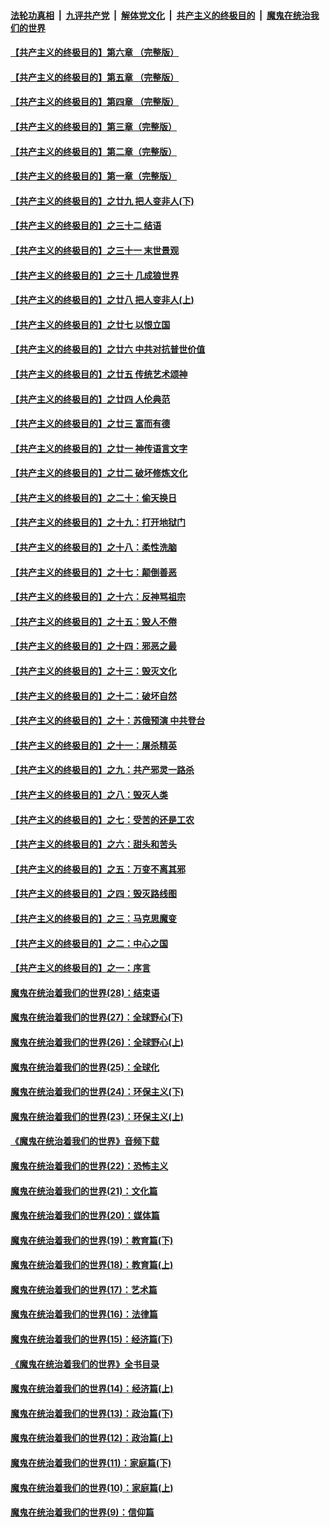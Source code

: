 ####  [法轮功真相](../../../../basic/blob/master/README.md?t=05080001) &nbsp;|&nbsp; [九评共产党](../../../../9ping.md/blob/master/README.md?t=05080001) &nbsp;|&nbsp; [解体党文化](../../../../jtdwh.md/blob/master/README.md?t=05080001)  &nbsp;|&nbsp; [共产主义的终极目的](../../../../gczydzjmd.md/blob/master/README.md?t=05080001) &nbsp;|&nbsp; [魔鬼在统治我们的世界](../../../../mgztzwmdsj.md/blob/master/README.md?t=05080001) 

#### [【共产主义的终极目的】第六章 （完整版）](../pages/nsc422/n11428913.md?t=05080001) 

#### [【共产主义的终极目的】第五章 （完整版）](../pages/nsc422/n11428912.md?t=05080001) 

#### [【共产主义的终极目的】第四章 （完整版）](../pages/nsc422/n11428907.md?t=05080001) 

#### [【共产主义的终极目的】第三章（完整版）](../pages/nsc422/n11428848.md?t=05080001) 

#### [【共产主义的终极目的】第二章（完整版）](../pages/nsc422/n11428831.md?t=05080001) 

#### [【共产主义的终极目的】第一章（完整版）](../pages/nsc422/n11417651.md?t=05080001) 

#### [【共产主义的终极目的】之廿九 把人变非人(下)](../pages/nsc422/n11344140.md?t=05080001) 

#### [【共产主义的终极目的】之三十二 结语](../pages/nsc422/n11360535.md?t=05080001) 

#### [【共产主义的终极目的】之三十一 末世景观](../pages/nsc422/n11351129.md?t=05080001) 

#### [【共产主义的终极目的】之三十 几成狼世界](../pages/nsc422/n11348280.md?t=05080001) 

#### [【共产主义的终极目的】之廿八 把人变非人(上)](../pages/nsc422/n11340492.md?t=05080001) 

#### [【共产主义的终极目的】之廿七 以恨立国](../pages/nsc422/n11336944.md?t=05080001) 

#### [【共产主义的终极目的】之廿六 中共对抗普世价值](../pages/nsc422/n11324785.md?t=05080001) 

#### [【共产主义的终极目的】之廿五 传统艺术颂神](../pages/nsc422/n11296396.md?t=05080001) 

#### [【共产主义的终极目的】之廿四 人伦典范](../pages/nsc422/n11296397.md?t=05080001) 

#### [【共产主义的终极目的】之廿三 富而有德](../pages/nsc422/n11283598.md?t=05080001) 

#### [【共产主义的终极目的】之廿一 神传语言文字](../pages/nsc422/n11263265.md?t=05080001) 

#### [【共产主义的终极目的】之廿二 破坏修炼文化](../pages/nsc422/n11245728.md?t=05080001) 

#### [【共产主义的终极目的】之二十：偷天换日](../pages/nsc422/n11238846.md?t=05080001) 

#### [【共产主义的终极目的】之十九：打开地狱门](../pages/nsc422/n11206376.md?t=05080001) 

#### [【共产主义的终极目的】之十八：柔性洗脑](../pages/nsc422/n11199994.md?t=05080001) 

#### [【共产主义的终极目的】之十七：颠倒善恶](../pages/nsc422/n11179782.md?t=05080001) 

#### [【共产主义的终极目的】之十六：反神骂祖宗](../pages/nsc422/n11166798.md?t=05080001) 

#### [【共产主义的终极目的】之十五：毁人不倦](../pages/nsc422/n11166792.md?t=05080001) 

#### [【共产主义的终极目的】之十四：邪恶之最](../pages/nsc422/n11150249.md?t=05080001) 

#### [【共产主义的终极目的】之十三：毁灭文化](../pages/nsc422/n11135227.md?t=05080001) 

#### [【共产主义的终极目的】之十二：破坏自然](../pages/nsc422/n11135214.md?t=05080001) 

#### [【共产主义的终极目的】之十：苏俄预演 中共登台](../pages/nsc422/n11118424.md?t=05080001) 

#### [【共产主义的终极目的】之十一：屠杀精英](../pages/nsc422/n11118442.md?t=05080001) 

#### [【共产主义的终极目的】之九：共产邪灵一路杀](../pages/nsc422/n11114139.md?t=05080001) 

#### [【共产主义的终极目的】之八：毁灭人类](../pages/nsc422/n11108503.md?t=05080001) 

#### [【共产主义的终极目的】之七：受苦的还是工农](../pages/nsc422/n11101809.md?t=05080001) 

#### [【共产主义的终极目的】之六：甜头和苦头](../pages/nsc422/n11096971.md?t=05080001) 

#### [【共产主义的终极目的】之五：万变不离其邪](../pages/nsc422/n11091285.md?t=05080001) 

#### [【共产主义的终极目的】之四：毁灭路线图](../pages/nsc422/n11086284.md?t=05080001) 

#### [【共产主义的终极目的】之三：马克思魔变](../pages/nsc422/n11061941.md?t=05080001) 

#### [【共产主义的终极目的】之二：中心之国](../pages/nsc422/n11047728.md?t=05080001) 

#### [【共产主义的终极目的】之一：序言](../pages/nsc422/n11086077.md?t=05080001) 

#### [魔鬼在统治着我们的世界(28)：结束语](../pages/nsc422/n10936246.md?t=05080001) 

#### [魔鬼在统治着我们的世界(27)：全球野心(下)](../pages/nsc422/n10928319.md?t=05080001) 

#### [魔鬼在统治着我们的世界(26)：全球野心(上)](../pages/nsc422/n10900318.md?t=05080001) 

#### [魔鬼在统治着我们的世界(25)：全球化](../pages/nsc422/n10788205.md?t=05080001) 

#### [魔鬼在统治着我们的世界(24)：环保主义(下)](../pages/nsc422/n10695307.md?t=05080001) 

#### [魔鬼在统治着我们的世界(23)：环保主义(上)](../pages/nsc422/n10688613.md?t=05080001) 

#### [《魔鬼在统治着我们的世界》音频下载](../pages/nsc422/n10635553.md?t=05080001) 

#### [魔鬼在统治着我们的世界(22)：恐怖主义](../pages/nsc422/n10614727.md?t=05080001) 

#### [魔鬼在统治着我们的世界(21)：文化篇](../pages/nsc422/n10597706.md?t=05080001) 

#### [魔鬼在统治着我们的世界(20)：媒体篇](../pages/nsc422/n10586579.md?t=05080001) 

#### [魔鬼在统治着我们的世界(19)：教育篇(下)](../pages/nsc422/n10564808.md?t=05080001) 

#### [魔鬼在统治着我们的世界(18)：教育篇(上)](../pages/nsc422/n10526970.md?t=05080001) 

#### [魔鬼在统治着我们的世界(17)：艺术篇](../pages/nsc422/n10499093.md?t=05080001) 

#### [魔鬼在统治着我们的世界(16)：法律篇](../pages/nsc422/n10485969.md?t=05080001) 

#### [魔鬼在统治着我们的世界(15)：经济篇(下)](../pages/nsc422/n10469975.md?t=05080001) 

#### [《魔鬼在统治着我们的世界》全书目录](../pages/nsc422/n10464261.md?t=05080001) 

#### [魔鬼在统治着我们的世界(14)：经济篇(上)](../pages/nsc422/n10457370.md?t=05080001) 

#### [魔鬼在统治着我们的世界(13)：政治篇(下)](../pages/nsc422/n10448270.md?t=05080001) 

#### [魔鬼在统治着我们的世界(12)：政治篇(上)](../pages/nsc422/n10444576.md?t=05080001) 

#### [魔鬼在统治着我们的世界(11)：家庭篇(下)](../pages/nsc422/n10440961.md?t=05080001) 

#### [魔鬼在统治着我们的世界(10)：家庭篇(上)](../pages/nsc422/n10435448.md?t=05080001) 

#### [魔鬼在统治着我们的世界(9)：信仰篇](../pages/nsc422/n10432159.md?t=05080001) 

